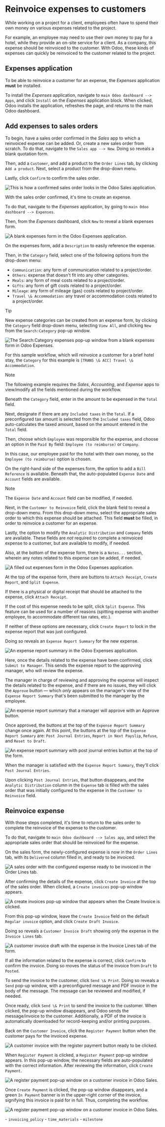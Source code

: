 # Reinvoice expenses to customers

While working on a project for a client, employees often have to spend
their own money on various expenses related to the project.

For example, an employee may need to use their own money to pay for a
hotel, while they provide an on-site service for a client. As a company,
this expense should be reinvoiced to the customer. With Odoo, these
kinds of expenses can quickly be reinvoiced to the customer related to
the project.

## Expenses application

To be able to reinvoice a customer for an expense, the *Expenses*
application **must** be installed.

To install the *Expenses* application, navigate to
`main Odoo dashboard --> Apps`, and click `Install` on the *Expenses*
application block. When clicked, Odoo installs the application,
refreshes the page, and returns to the main Odoo dashboard.

## Add expenses to sales orders

To begin, have a sales order confirmed in the *Sales* app to which a
reinvoiced expense can be added. Or, create a new sales order from
scratch. To do that, navigate to the `Sales
app --> New`. Doing so reveals a blank quotation form.

Then, add a `Customer`, and add a product to the `Order Lines` tab, by
clicking `Add a product`. Next, select a product from the drop-down
menu.

Lastly, click `Confirm` to confirm the sales order.

<img src="expense/confirmed-sales-order.png" class="align-center"
alt="This is how a confirmed sales order looks in the Odoo Sales application." />

With the sales order confirmed, it's time to create an expense.

To do that, navigate to the *Expenses* application, by going to
`main Odoo dashboard
--> Expenses`.

Then, from the *Expenses* dashboard, click `New` to reveal a blank
expenses form.

<img src="expense/blank-expenses-form.png" class="align-center"
alt="A blank expenses form in the Odoo Expenses application." />

On the expenses form, add a `Description` to easily reference the
expense.

Then, in the `Category` field, select one of the following options from
the drop-down menu:

- `Communication`: any form of communication related to a project/order.
- `Others`: expense that doesn't fit into any other categories.
- `Meals`: any form of meal costs related to a project/order.
- `Gifts`: any form of gift costs related to a project/order.
- `Mileage`: any form of mileage (gas) costs related to project/order.
- `Travel \& Accommodation`: any travel or accommodation costs related
  to a project/order.

> [!TIP]
> New expense categories can be created from an expense form, by
> clicking the `Category` field drop-down menu, selecting `View All`,
> and clicking `New` from the `Search:Category` pop-up window.
>
> <img src="expense/expense-category-pop-up.png" class="align-center"
> alt="The Search:Category expenses pop-up window from a blank expenses form in Odoo Expenses." />

For this sample workflow, which will reinvoice a customer for a brief
hotel stay, the `Category` for this example is
`[TRANS \& ACC] Travel \& Accommodation`.

> [!NOTE]
> The following example requires the *Sales*, *Accounting*, and
> *Expense* apps to view/modify all the fields mentioned during the
> workflow.

Beneath the `Category` field, enter in the amount to be expensed in the
`Total` field.

Next, designate if there are any `Included taxes` in the `Total`. If a
preconfigured tax amount is selected from the `Included taxes` field,
Odoo auto-calculates the taxed amount, based on the amount entered in
the `Total` field.

Then, choose which `Employee` was responsible for the expense, and
choose an option in the `Paid By` field: `Employee (to reimburse)` or
`Company`.

In this case, our employee paid for the hotel with their own money, so
the `Employee (to
reimburse)` option is chosen.

On the right-hand side of the expenses form, the option to add a
`Bill Reference` is available. Beneath that, the auto-populated
`Expense Date` and `Account` fields are available.

> [!NOTE]
> The `Expense Date` and `Account` field can be modified, if needed.

Next, in the `Customer to Reinvoice` field, click the blank field to
reveal a drop-down menu. From this drop-down menu, select the
appropriate sales order to which this expense should be attached. This
field **must** be filled, in order to reinvoice a customer for an
expense.

Lastly, the option to modify the `Analytic Distribution` and `Company`
fields are available. These fields are *not* required to complete a
reinvoiced expense to a customer, but are available to modify, if
needed.

Also, at the bottom of the expense form, there is a `Notes...` section,
wherein any notes related to this expense can be added, if needed.

<img src="expense/filled-in-expense-form.png" class="align-center"
alt="A filled out expenses form in the Odoo Expenses application." />

At the top of the expense form, there are buttons to `Attach Receipt`,
`Create
Report`, and `Split Expense`.

If there is a physical or digital receipt that should be attached to the
expense, click `Attach Receipt`.

If the cost of this expense needs to be split, click `Split Expense`.
This feature can be used for a number of reasons (spitting expense with
another employee, to accommodate different tax rates, etc.).

If neither of these options are necessary, click `Create Report` to lock
in the expense report that was just configured.

Doing so reveals an `Expense Report Summary` for the new expense.

<img src="expense/expense-report-summary-form.png" class="align-center"
alt="An expense report summary in the Odoo Expenses application." />

Here, once the details related to the expense have been confirmed, click
`Submit to
Manager`. This sends the expense report to the approving manager, who
will review the expense.

The manager in charge of reviewing and approving the expense will
inspect the details related to the expense, and if there are no issues,
they will click the `Approve` button — which *only* appears on the
manager's view of the `Expense Report Summary` that's been submitted to
the manager by the employee.

<img src="expense/expense-report-summary-manager-approve.png"
class="align-center"
alt="An expense report summary that a manager will approve with an Approve button." />

Once approved, the buttons at the top of the `Expense Report Summary`
change once again. At this point, the buttons at the top of the
`Expense Report Summary` are: `Post
Journal Entries`, `Report in Next Payslip`, `Refuse`, and `Reset to
Draft`.

<img src="expense/expense-report-summary-manager-post-journal.png"
class="align-center"
alt="An expense report summary with post journal entries button at the top of the form." />

When the manager is satisfied with the `Expense Report Summary`, they'll
click `Post Journal Entries`.

Upon clicking `Post Journal Entries`, that button disappears, and the
`Analytic
Distribution` column in the `Expense` tab is filled with the sales order
that was initially configured to the expense in the
`Customer to Reinvoice` field.

## Reinvoice expense

With those steps completed, it's time to return to the sales order to
complete the reinvoice of the expense to the customer.

To do that, navigate to `main Odoo dashboard --> Sales app`, and select
the appropriate sales order that should be reinvoiced for the expense.

On the sales form, the newly-configured expense is now in the
`Order Lines` tab, with its `Delivered` column filled in, and ready to
be invoiced.

<img src="expense/sales-order-with-expense-order-lines.png"
class="align-center"
alt="A sales order with the configured expense ready to be invoiced in the Order Lines tab." />

After confirming the details of the expense, click `Create Invoice` at
the top of the sales order. When clicked, a `Create invoices` pop-up
window appears.

<img src="expense/create-invoices-popup.png" class="align-center"
alt="A create invoices pop-up window that appears when the Create Invoice is clicked." />

From this pop-up window, leave the `Create Invoice` field on the default
`Regular invoice` option, and click `Create Draft Invoice`.

Doing so reveals a `Customer Invoice Draft` showing *only* the expense
in the `Invoice Lines` tab.

<img src="expense/customer-invoice-draft-with-expense.png"
class="align-center"
alt="A customer invoice draft with the expense in the Invoice Lines tab of the form." />

If all the information related to the expense is correct, click
`Confirm` to confirm the invoice. Doing so moves the status of the
invoice from `Draft` to `Posted`.

To send the invoice to the customer, click `Send \& Print`. Doing so
reveals a `Send` pop-up window, with a preconfigured message and PDF
invoice in the body of the message. The message can be reviewed and
modified, if needed.

Once ready, click `Send \& Print` to send the invoice to the customer.
When clicked, the pop-up window disappears, and Odoo sends the
message/invoice to the customer. Additionally, a PDF of the invoice is
automatically downloaded for record-keeping and/or printing purposes.

Back on the `Customer Invoice`, click the `Register Payment` button when
the customer pays for the invoiced expense.

<img src="expense/customer-invoice-register-payment.png"
class="align-center"
alt="A customer invoice with the register payment button ready to be clicked." />

When `Register Payment` is clicked, a `Register Payment` pop-up window
appears. In this pop-up window, the necessary fields are auto-populated
with the correct information. After reviewing the information, click
`Create Payment`.

<img src="expense/register-payment-popup.png" class="align-center"
alt="A register payment pop-up window on a customer invoice in Odoo Sales." />

Once `Create Payment` is clicked, the pop-up window disappears, and a
green `In
Payment` banner is in the upper-right corner of the invoice, signifying
this invoice is paid for in full. Thus, completing the workflow.

<img src="expense/expense-invoice-in-payment-banner.png"
class="align-center"
alt="A register payment pop-up window on a customer invoice in Odoo Sales." />

<div class="seealso">

\- `invoicing_policy` - `time_materials` - `milestone`

</div>
